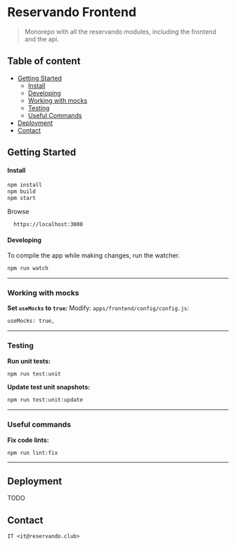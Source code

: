# Reservando Frontend

> Monorepo with all the reservando modules, including the frontend and the api.

## Table of content

- [Getting Started](#getting-started)
  - [Install](#install)
  - [Developing](#developing)
  - [Working with mocks](#working-with-mocks)
  - [Testing](#testing)
  - [Useful Commands](#useful-commands)
- [Deployment](#deployment)
- [Contact](#contact)

## Getting Started

#### Install

```sh
npm install
npm build
npm start
```

Browse

```
  https://localhost:3000
```

#### Developing

To compile the app while making changes, run the watcher.  

```sh
npm run watch
```

---

### Working with mocks

**Set `useMocks` to `true`:**
Modify: `apps/frontend/config/config.js`:

```sh
useMocks: true,
```

---

### Testing

**Run unit tests:**

```sh
npm run test:unit
```

**Update test unit snapshots:**

```sh
npm run test:unit:update
```

---

### Useful commands

**Fix code lints:**

```sh
npm run lint:fix
```

---

## Deployment

TODO

## Contact

```
IT <it@reservando.club>
```
